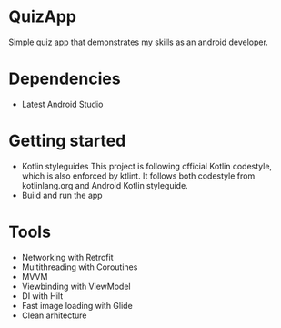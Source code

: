 # QuizApp
Simple quiz app that demonstrates my skills as an android developer.

# Dependencies
 - Latest Android Studio
 
# Getting started
- Kotlin styleguides
  This project is following official Kotlin codestyle, which is also enforced by ktlint. It follows both codestyle from kotlinlang.org and Android Kotlin styleguide.
- Build and run the app
# Tools
 - Networking with Retrofit
 - Multithreading with Coroutines
 - MVVM
 - Viewbinding with ViewModel
 - DI with Hilt
 - Fast image loading with Glide
 - Clean arhitecture
 
